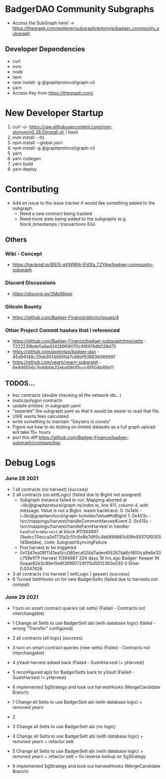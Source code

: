 # BadgerDAO Community Subgraphs
- Access the SubGraph here! -> https://thegraph.com/explorer/subgraph/antonyip/badger_community_subgraph

## Developer Dependencies
- curl
- nvm
- node
- npm
- npm install -g @graphprotocol/graph-cli
- yarn
- Access Key from https://thegraph.com/

# New Developer Startup
1. curl -o- https://raw.githubusercontent.com/nvm-sh/nvm/v0.38.0/install.sh | bash
1. nvm install --lts
1. npm install --global yarn
1. npm install -g @graphprotocol/graph-cli
1. yarn
1. yarn codegen
1. yarn build
1. yarn deploy

# Contributing
- Add an issue to the issue tracker if would like something added to the subgraph.
    - Need a new contract being tracked
    - Need more stats being added to the subgraphs (e.g block_timestamps / transactions IDs)

## Others
### Wiki - Concept
- https://hackmd.io/@ElS-qKWRRA-Eh0fa_T2YAw/badger-community-subgraph

### Discord Discussions
- https://discord.gg/2Ma56eqx

### Gitcoin Bounty
- https://github.com/Badger-Finance/gitcoin/issues/4

### Other Project Commit hashes that I referenced
- https://github.com/Badger-Finance/badger-subgraph/tree/setts - 7222239bde5a6ad342b969070c4f6919db028d75
- https://github.com/axejintao/badger-dao - 45d94148c29de95146656d7c88bf938836085697
- https://github.com/yearn/yearn-subgraph - 8e946556c7eddbbb22ebd060f5ccc6f504b85bf1

## TODOS...
- bsc contracts (double checking all the network ids.. )
- matic/polygon contracts
- update entities: in subgraph.yaml
- "seperate" the subgraph.yaml so that it would be easier to read that file.
- UWE wants fees calculated
- write something to maintain "Geysers in consts"
- Figure out how to do testing on limited datasets as a full graph upload will take 15+ hours
- port this diff https://github.com/Badger-Finance/badger-subgraph/compare/bsc

# Debug Logs
### June 28 2021
- 1 all contracts (no harvest) (success)
- 2 all contracts (no settLogic) (failed due to BigInt not assigned)
    - Subgraph instance failed to run: Mapping aborted at ~lib/@graphprotocol/graph-ts/index.ts, line 811, column 4, with message: Value is not a BigInt. wasm backtrace: 0: 0x1afe - <unknown>!~lib/@graphprotocol/graph-ts/index/Value#toBigInt 1: 0x403c - <unknown>!src/mappings/harvest/handleCommonHarvestEvent 2: 0x415c - <unknown>!src/mappings/harvest/handleFarmHarvest in handler `handleFarmHarvest` at block #11394867 (9adcc70ecca2d172fa3c51c6e8b7d95c4b6699861c69fe59370f93051d3bebbe), code: SubgraphSyncingFailure
    - first harvest to be triggered.
	- 0x13d7ea08f1141ea0cc080eca024d7adee6f4267da6cf400ca9e6e33c759e1f7f	Harvest	11394867	204 days 18 hrs ago	Badger: Keeper	 IN 	0xaae82e3c89e15e6f26f60724f115d5012363e030	0 Ether	0.0047426
- 3 all contracts (no harvest | settLogic | geyser) (success)
- 6 Turned SettHooks on for new BadgerSetts (failed due to harvests not compat)

### June 29 2021
- 1 turn on smart contract queries (all setts) (Failed - Contracts not interchangable)
- 1 Change all Setts to use BadgerSett abi (with database logic) (failed - wrong "Transfer" configured)
- 2 all contracts (all logic) (success)
- 3 turn on smart contract queries (new setts) (Failed - Contracts not interchangable)
- 4 yVault harvest added back (Failed - SushiHarvest != yHarvest)
- 5 reconfigured apis for BadgerSetts back to yVault (Failed - SushiHarvest != yHarvest)
- 6 implemented SgStrategy and took out harvestHooks (MergeCandidate Branch)

- 1 Change all Setts to use BadgerSett abi (with database logic) + removed yearn
- 2 
- 3 Change all Setts to use BadgerSett abi (no logic)
- 4 Change all Setts to use BadgerSett abi (with database logic) + removed yearn + refactor sett
- 5 Change all Setts to use BadgerSett abi (with database logic) + removed yearn + refactor sett + fix reverse lookup on SgStrategy
- 6 implemented SgStrategy and took out harvestHooks (MergeCandidate Branch)
